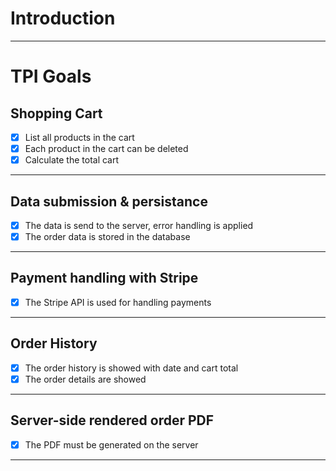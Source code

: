 # Introduction

<hr/>

# TPI Goals

## Shopping Cart

- [x] List all products in the cart
- [x] Each product in the cart can be deleted
- [x] Calculate the total cart

<hr/>

## Data submission & persistance

- [x] The data is send to the server, error handling is applied
- [x] The order data is stored in the database

<hr/>

## Payment handling with Stripe

- [x] The Stripe API is used for handling payments

<hr/>

## Order History

- [x] The order history is showed with date and cart total
- [x] The order details are showed

<hr/>

## Server-side rendered order PDF

- [x] The PDF must be generated on the server

<hr/>
